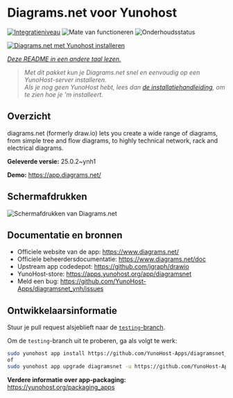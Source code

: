 <!--
NB: Deze README is automatisch gegenereerd door <https://github.com/YunoHost/apps/tree/master/tools/readme_generator>
Hij mag NIET handmatig aangepast worden.
-->

# Diagrams.net voor Yunohost

[![Integratieniveau](https://apps.yunohost.org/badge/integration/diagramsnet)](https://ci-apps.yunohost.org/ci/apps/diagramsnet/)
![Mate van functioneren](https://apps.yunohost.org/badge/state/diagramsnet)
![Onderhoudsstatus](https://apps.yunohost.org/badge/maintained/diagramsnet)

[![Diagrams.net met Yunohost installeren](https://install-app.yunohost.org/install-with-yunohost.svg)](https://install-app.yunohost.org/?app=diagramsnet)

*[Deze README in een andere taal lezen.](./ALL_README.md)*

> *Met dit pakket kun je Diagrams.net snel en eenvoudig op een YunoHost-server installeren.*  
> *Als je nog geen YunoHost hebt, lees dan [de installatiehandleiding](https://yunohost.org/install), om te zien hoe je 'm installeert.*

## Overzicht

diagrams.net (formerly draw.io) lets you create a wide range of diagrams, from simple tree and flow diagrams, to highly technical network, rack and electrical diagrams.


**Geleverde versie:** 25.0.2~ynh1

**Demo:** <https://app.diagrams.net/>

## Schermafdrukken

![Schermafdrukken van Diagrams.net](./doc/screenshots/screenshot.png)

## Documentatie en bronnen

- Officiele website van de app: <https://www.diagrams.net/>
- Officiele beheerdersdocumentatie: <https://www.diagrams.net/doc>
- Upstream app codedepot: <https://github.com/jgraph/drawio>
- YunoHost-store: <https://apps.yunohost.org/app/diagramsnet>
- Meld een bug: <https://github.com/YunoHost-Apps/diagramsnet_ynh/issues>

## Ontwikkelaarsinformatie

Stuur je pull request alsjeblieft naar de [`testing`-branch](https://github.com/YunoHost-Apps/diagramsnet_ynh/tree/testing).

Om de `testing`-branch uit te proberen, ga als volgt te werk:

```bash
sudo yunohost app install https://github.com/YunoHost-Apps/diagramsnet_ynh/tree/testing --debug
of
sudo yunohost app upgrade diagramsnet -u https://github.com/YunoHost-Apps/diagramsnet_ynh/tree/testing --debug
```

**Verdere informatie over app-packaging:** <https://yunohost.org/packaging_apps>
